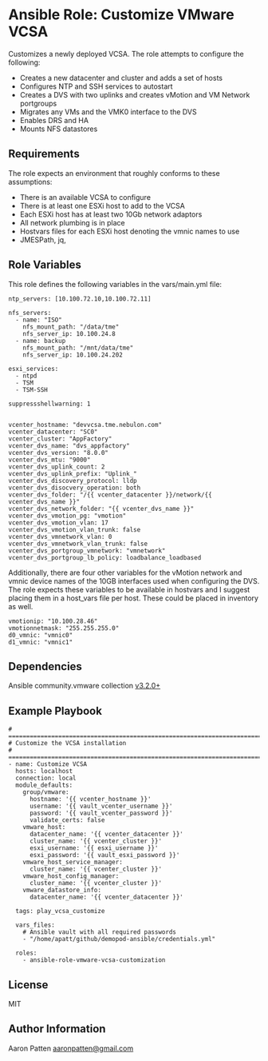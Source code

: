 Ansible Role: Customize VMware VCSA
=========

Customizes a newly deployed VCSA. The role attempts to configure the following:
- Creates a new datacenter and cluster and adds a set of hosts
- Configures NTP and SSH services to autostart
- Creates a DVS with two uplinks and creates vMotion and VM Network portgroups
- Migrates any VMs and the VMK0 interface to the DVS
- Enables DRS and HA
- Mounts NFS datastores

Requirements
------------

The role expects an environment that roughly conforms to these assumptions:
- There is an available VCSA to configure
- There is at least one ESXi host to add to the VCSA
- Each ESXi host has at least two 10Gb network adaptors
- All network plumbing is in place
- Hostvars files for each ESXi host denoting the vmnic names to use
- JMESPath, jq,

Role Variables
--------------

This role defines the following variables in the vars/main.yml file:

    ntp_servers: [10.100.72.10,10.100.72.11]

    nfs_servers:
      - name: "ISO"
        nfs_mount_path: "/data/tme"
        nfs_server_ip: 10.100.24.8
      - name: backup
        nfs_mount_path: "/mnt/data/tme"
        nfs_server_ip: 10.100.24.202

    esxi_services:
      - ntpd
      - TSM
      - TSM-SSH

    suppressshellwarning: 1


    vcenter_hostname: "devvcsa.tme.nebulon.com"
    vcenter_datacenter: "SC0"
    vcenter_cluster: "AppFactory"
    vcenter_dvs_name: "dvs_appfactory"
    vcenter_dvs_version: "8.0.0"
    vcenter_dvs_mtu: "9000"
    vcenter_dvs_uplink_count: 2
    vcenter_dvs_uplink_prefix: "Uplink_"
    vcenter_dvs_discovery_protocol: lldp
    vcenter_dvs_disocvery_operation: both
    vcenter_dvs_folder: "/{{ vcenter_datacenter }}/network/{{ vcenter_dvs_name }}"
    vcenter_dvs_network_folder: "{{ vcenter_dvs_name }}"
    vcenter_dvs_vmotion_pg: "vmotion"
    vcenter_dvs_vmotion_vlan: 17
    vcenter_dvs_vmotion_vlan_trunk: false
    vcenter_dvs_vmnetwork_vlan: 0
    vcenter_dvs_vmnetwork_vlan_trunk: false
    vcenter_dvs_portgroup_vmnetwork: "vmnetwork"
    vcenter_dvs_portgroup_lb_policy: loadbalance_loadbased

Additionally, there are four other variables for the vMotion network and vmnic device names of the 10GB interfaces used when configuring the DVS. The role expects these variables to be available in hostvars and I suggest placing them in a host_vars file per host. These could be placed in inventory as well.

    vmotionip: "10.100.28.46"
    vmotionnetmask: "255.255.255.0"
    d0_vmnic: "vmnic0"
    d1_vmnic: "vmnic1"

Dependencies
------------

Ansible community.vmware collection [v3.2.0+](https://galaxy.ansible.com/community/vmware)

Example Playbook
----------------

    # ===========================================================================
    # Customize the VCSA installation
    # ===========================================================================
    - name: Customize VCSA
      hosts: localhost
      connection: local
      module_defaults:
        group/vmware:
          hostname: '{{ vcenter_hostname }}'
          username: '{{ vault_vcenter_username }}'
          password: '{{ vault_vcenter_password }}'
          validate_certs: false
        vmware_host:
          datacenter_name: '{{ vcenter_datacenter }}'
          cluster_name: '{{ vcenter_cluster }}'
          esxi_username: '{{ esxi_username }}'
          esxi_password: '{{ vault_esxi_password }}'
        vmware_host_service_manager:
          cluster_name: '{{ vcenter_cluster }}'
        vmware_host_config_manager:
          cluster_name: '{{ vcenter_cluster }}'
        vmware_datastore_info:
          datacenter_name: '{{ vcenter_datacenter }}'

      tags: play_vcsa_customize

      vars_files:
        # Ansible vault with all required passwords
        - "/home/apatt/github/demopod-ansible/credentials.yml"

      roles:
        - ansible-role-vmware-vcsa-customization


License
-------

MIT

Author Information
------------------

Aaron Patten
aaronpatten@gmail.com
